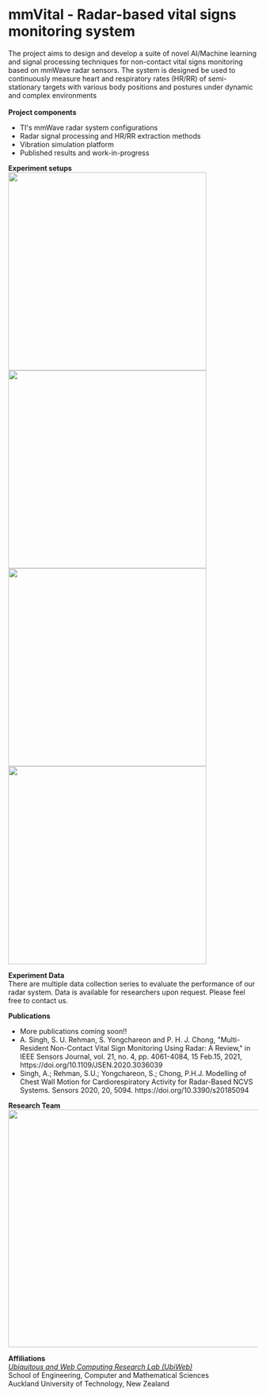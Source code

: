 # mmVital - Radar-based vital signs monitoring system
The project aims to design and develop a suite of novel AI/Machine learning and signal processing techniques for non-contact vital signs monitoring based on mmWave radar sensors. The system is designed be used to continuously measure heart and respiratory rates (HR/RR) of semi-stationary targets with various body positions and postures under dynamic and complex environments <br><br>
<b>Project components</b> <br>
<ul>
<li> TI's mmWave radar system configurations </li>
<li> Radar signal processing and HR/RR extraction methods  </li>
<li> Vibration simulation platform </li>
<li> Published results and work-in-progress </li>
</ul>
<be>

<b>Experiment setups</b><br>
<img src="https://github.com/Ubiweb-lab/mmVital/assets/147883739/4467643f-780a-4fbf-af7c-73ecadc0063d" width="400" height="400">
<img src="https://github.com/Ubiweb-lab/mmVital/assets/147883739/dc7b6410-0bf7-4392-9434-c5e570eedc15" width="400" height="400">
<img src="https://github.com/Ubiweb-lab/mmVital/assets/147883739/29b00155-a5b0-406d-a0fd-019df3bb3491" width="400" height="400">
<img src="https://github.com/Ubiweb-lab/mmVital/assets/147883739/94da65e0-f4bb-45e2-9d1c-8987eb1a623c" width="400" height="400">
<br>

<b>Experiment Data</b><br>
There are multiple data collection series to evaluate the performance of our radar system. Data is available for researchers upon request. Please feel free to contact us.
<br>

<b>Publications</b><br>
<ul>
<li> More publications coming soon!! </li>
<li>A. Singh, S. U. Rehman, S. Yongchareon and P. H. J. Chong, "Multi-Resident Non-Contact Vital Sign Monitoring Using Radar: A Review," in IEEE Sensors Journal, vol. 21, no. 4, pp. 4061-4084, 15 Feb.15, 2021, https://doi.org/10.1109/JSEN.2020.3036039</li>
<li>Singh, A.; Rehman, S.U.; Yongchareon, S.; Chong, P.H.J. Modelling of Chest Wall Motion for Cardiorespiratory Activity for Radar-Based NCVS Systems. Sensors 2020, 20, 5094. https://doi.org/10.3390/s20185094</li>
</ul>

<b>Research Team</b><br>
<img src="https://github.com/Ubiweb-lab/mmVital/assets/147883739/45144013-3235-45f9-987a-4e081d1d2191" width="640" height="480">
</br>

<b>Affiliations</b><br>
<a href="https://ubiweb.aut.ac.nz/" target="_blank"><i>Ubiquitous and Web Computing Research Lab (UbiWeb)</i></a><br>
School of Engineering, Computer and Mathematical Sciences<br>
Auckland University of Technology, New Zealand <br>

